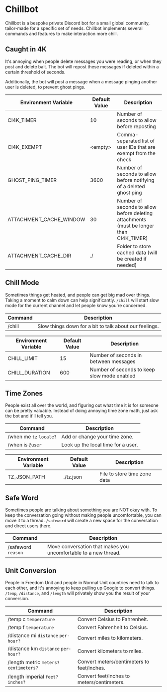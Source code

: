 # Chillbot
Chillbot is a bespoke private Discord bot for a small global community,
tailor-made for a specific set of needs. Chillbot implements several commands
and features to make interaction more chill.

## Caught in 4K
It's annoying when people delete messages you were reading, or when they post
and delete bait. The bot will repost these messages if deleted within a certain
threshold of seconds.

Additionally, the bot will post a message when a message pinging another user
is deleted, to prevent ghost pings.

| Environment Variable    | Default Value | Description                                                                             |
|-------------------------|---------------|-----------------------------------------------------------------------------------------|
| CI4K_TIMER              | 10            | Number of seconds to allow before reposting                                             |
| CI4K_EXEMPT             | \<empty>      | Comma-separated list of user IDs that are exempt from the check                         |
| GHOST_PING_TIMER        | 3600          | Number of seconds to allow before notifying of a deleted ghost ping                     |
| ATTACHMENT_CACHE_WINDOW | 30            | Number of seconds to allow before deleting attachments (must be longer than CI4K_TIMER) |
| ATTACHMENT_CACHE_DIR    | ./            | Folder to store cached data (will be created if needed)                                 |

## Chill Mode
Sometimes things get heated, and people can get big mad over things. Taking a
moment to calm down can help significantly. `/chill` will start slow mode for
the current channel and let people know you're concerned.

| Command | Description                                             |
| ------- |---------------------------------------------------------|
| /chill  | Slow things down for a bit to talk about our feelings.  |

| Environment Variable | Default Value | Description                                   |
|----------------------|---------------|-----------------------------------------------|
| CHILL_LIMIT          | 15            | Number of seconds in between messages         |
| CHILL_DURATION       | 600           | Number of seconds to keep slow mode enabled   |

## Time Zones
People exist all over the world, and figuring out what time it is for someone
can be pretty valuable. Instead of doing annoying time zone math, just ask the
bot and it'll tell you.

| Command                 | Description                        |
|-------------------------|------------------------------------|
| /when me `tz` `locale?` | Add or change your time zone.      |
| /when is `@user`        | Look up the local time for a user. |

| Environment Variable | Default Value | Description                  |
|----------------------|---------------|------------------------------|
| TZ_JSON_PATH         | ./tz.json     | File to store time zone data |

## Safe Word
Sometimes people are talking about something you are NOT okay with. To keep the
conversation going without making people uncomfortable, you can move it to a
thread. `/safeword` will create a new space for the conversation and direct
users there.

| Command                 | Description                                                     |
|-------------------------|-----------------------------------------------------------------|
| /safeword `reason`      | Move conversation that makes you uncomfortable to a new thread. |

## Unit Conversion
People in Freedom Unit and people in Normal Unit countries need to talk to each
other, and it's annoying to keep pulling up Google to convert things. `/temp`,
`/distance`, and `/length` will privately show you the result of your
conversion.

| Command                                 | Description                                |
|-----------------------------------------|--------------------------------------------|
| /temp c `temperature`                   | Convert Celsius to Fahrenheit.             |
| /temp f `temperature`                   | Convert Fahrenheit to Celsius.             |
| /distance mi `distance` `per-hour?`     | Convert miles to kilometers.               |
| /distance km `distance` `per-hour?`     | Convert kilometers to miles.               |
| /length metric `meters?` `centimeters?` | Convert meters/centimeters to feet/inches. |
| /length imperial `feet?` `inches?`      | Convert feet/inches to meters/centimeters. |